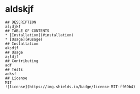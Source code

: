 # aldskjf
    ## DESCRIPTION
    al;djkf
    ## TABLE OF CONTENTS
    * [Installation](#installation)
    * [Usage](#usage)
    ## Installation
    aksdjf
    ## Usage 
    a;ldjf
    ## Contributing
    adf
    ## Tests
    adksf
    ## License
    MIT
    ![license](https://img.shields.io/badge/license-MIT-ff69b4)